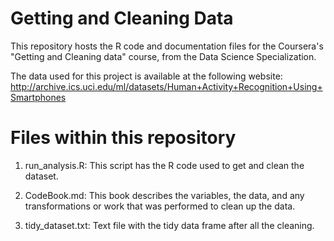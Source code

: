 # Getting and Cleaning Data 

This repository hosts the R code and documentation files for the Coursera's "Getting and Cleaning data" course, from the Data Science Specialization.

The data used for this project is available at the following website:
http://archive.ics.uci.edu/ml/datasets/Human+Activity+Recognition+Using+Smartphones


# Files within this repository
1. run_analysis.R: This script has the R code used to get and clean the dataset.

2. CodeBook.md: This book describes the variables, the data, and any transformations or work that was performed to clean up the data.

3. tidy_dataset.txt: Text file with the tidy data frame after all the cleaning. 
